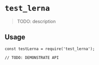 # `test_lerna`

> TODO: description

## Usage

```
const testLerna = require('test_lerna');

// TODO: DEMONSTRATE API
```
